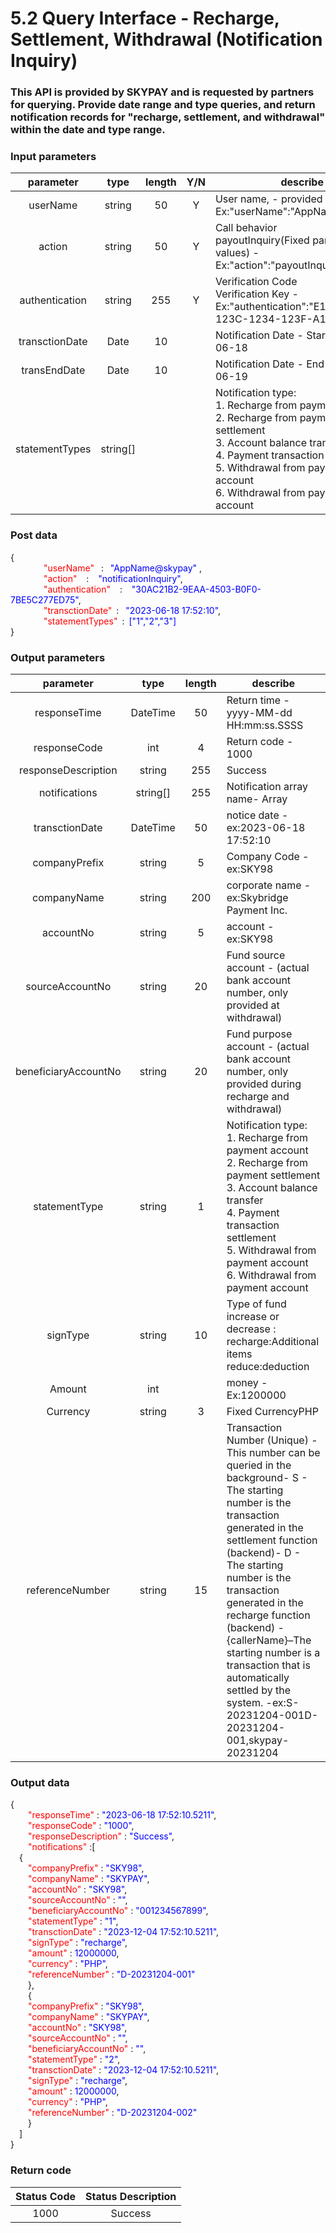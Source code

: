 # 5.2 Query Interface - Recharge, Settlement, Withdrawal (Notification Inquiry)

### This API is provided by SKYPAY and is requested by partners for querying. Provide date range and type queries, and return notification records for "recharge, settlement, and withdrawal" within the date and type range.

### Input parameters
| parameter                        |    type     | length   |Y/N |describe|
| :-------------------------: | :-----------: |:-----:|:---:|--------------------------------|   
|userName |string|50|Y|User name, - provided by SkyPay - Ex:"userName":"AppName@skypay"|
|action|string|50|Y|Call behavior<br>payoutInquiry(Fixed parameter values) - Ex:"action":"payoutInquiry"|
|authentication |string |255|Y|Verification Code <br> Verification Key - Ex:"authentication":"E1234567-123C-1234-123F-A12345670"|
|transctionDate|Date|10| |Notification Date - Start- ex:2023-06-18|
|transEndDate |Date|10| |Notification Date - End - ex:2023-06-19|
|statementTypes |string[]|| |Notification type:<br>1. Recharge from payment account<br>2. Recharge from payment settlement<br>3. Account balance transfer<br>4. Payment transaction settlement<br>5. Withdrawal from payment account<br>6. Withdrawal from payment account|
### Post data

{<br>
    <font color=red>&ensp;&ensp;&ensp;&ensp;"userName"</font>  :  <font color=blue>"AppName@skypay" </font>,<br>
    <font color=red>&ensp;&ensp;&ensp;&ensp;"action"</font>   :   <font color=blue>"notificationInquiry"</font>,<br>
    <font color=red>&ensp;&ensp;&ensp;&ensp;"authentication"</font>   :   <font color=blue>"30AC21B2-9EAA-4503-B0F0-7BE5C277ED75"</font>,<br>
    <font color=red>&ensp;&ensp;&ensp;&ensp;"transctionDate"</font> :  <font color=blue>"2023-06-18 17:52:10"</font>,<br>
    <font color=red>&ensp;&ensp;&ensp;&ensp;"statementTypes"</font> : <font color=blue>["1","2","3"]</font><br>
}

### Output parameters

| parameter                        |    type     | length   |describe|
| :-------------------------: | :-----------: |:-----:|--------------------------------|   
|responseTime  |DateTime|50|Return time - yyyy-MM-dd HH:mm:ss.SSSS|
|responseCode  |int|4|Return code - 1000|
|responseDescription |string|255|Success|
|notifications |string[]|255|Notification array name- Array|
|transctionDate  |DateTime|50|notice date - ex:2023-06-18 17:52:10|
|companyPrefix |string|5|Company Code - ex:SKY98|
|companyName |string|200|corporate name - ex:Skybridge Payment Inc.|
|accountNo |string|5|account - ex:SKY98|
|sourceAccountNo |string|20|Fund source account - (actual bank account number, only provided at withdrawal)|
|beneficiaryAccountNo |string|20|Fund purpose account - (actual bank account number, only provided during recharge and withdrawal)|
|statementType |string|1|Notification type:<br>1. Recharge from payment account<br>2. Recharge from payment settlement<br>3. Account balance transfer<br>4. Payment transaction settlement<br>5. Withdrawal from payment account<br>6. Withdrawal from payment account|
|signType |string|10|Type of fund increase or decrease :<br> recharge:Additional items <br> reduce:deduction|
|Amount|int||money - Ex:1200000|
|Currency |string|3|Fixed CurrencyPHP|
|referenceNumber|string|15|Transaction Number (Unique) - This number can be queried in the background- S - The starting number is the transaction generated in the settlement function (backend)- D - The starting number is the transaction generated in the recharge function (backend) - {callerName}–The starting number is a transaction that is automatically settled by the system. -ex:S-20231204-001D-20231204-001,skypay-20231204|

### Output data

{<br>
    <font color=red>&ensp;&ensp;&ensp;&ensp;"responseTime"</font> : <font color=blue>"2023-06-18 17:52:10.5211"</font>,<br>
    <font color=red>&ensp;&ensp;&ensp;&ensp;"responseCode"</font> : <font color=blue>"1000"</font>,<br>
    <font color=red>&ensp;&ensp;&ensp;&ensp;"responseDescription"</font> : <font color=blue>"Success"</font>,<br>
    <font color=red>&ensp;&ensp;&ensp;&ensp;"notifications"</font> :[<br>
    &ensp;&ensp;{<br>
        <font color=red>&ensp;&ensp;&ensp;&ensp;"companyPrefix"</font> : <font color=blue>"SKY98"</font>,<br>
        <font color=red>&ensp;&ensp;&ensp;&ensp;"companyName"</font> : <font color=blue>"SKYPAY"</font>,<br>
        <font color=red>&ensp;&ensp;&ensp;&ensp;"accountNo"</font> : <font color=blue>"SKY98"</font>,<br>
        <font color=red>&ensp;&ensp;&ensp;&ensp;"sourceAccountNo"</font> : <font color=blue>""</font>,<br>
        <font color=red>&ensp;&ensp;&ensp;&ensp;"beneficiaryAccountNo"</font> : <font color=blue>"001234567899"</font>,<br>
        <font color=red>&ensp;&ensp;&ensp;&ensp;"statementType"</font> : <font color=blue>"1"</font>,<br>
        <font color=red>&ensp;&ensp;&ensp;&ensp;"transctionDate"</font> : <font color=blue>"2023-12-04 17:52:10.5211"</font>,<br>
        <font color=red>&ensp;&ensp;&ensp;&ensp;"signType"</font> : <font color=blue>"recharge"</font>,<br>
        <font color=red>&ensp;&ensp;&ensp;&ensp;"amount"</font> : <font color=blue>12000000</font>,<br>
        <font color=red>&ensp;&ensp;&ensp;&ensp;"currency"</font> : <font color=blue>"PHP"</font>,<br>
        <font color=red>&ensp;&ensp;&ensp;&ensp;"referenceNumber"</font> : <font color=blue>"D-20231204-001"</font><br>
    &ensp;&ensp;&ensp;&ensp;},<br>
    &ensp;&ensp;&ensp;&ensp;{<br>
        <font color=red>&ensp;&ensp;&ensp;&ensp;"companyPrefix"</font> : <font color=blue>"SKY98"</font>,<br>
        <font color=red>&ensp;&ensp;&ensp;&ensp;"companyName"</font> : <font color=blue>"SKYPAY"</font>,<br>
        <font color=red>&ensp;&ensp;&ensp;&ensp;"accountNo"</font> : <font color=blue>"SKY98"</font>,<br>
        <font color=red>&ensp;&ensp;&ensp;&ensp;"sourceAccountNo"</font> : <font color=blue>""</font>,<br>
        <font color=red>&ensp;&ensp;&ensp;&ensp;"beneficiaryAccountNo"</font> : <font color=blue>""</font>,<br>
        <font color=red>&ensp;&ensp;&ensp;&ensp;"statementType"</font> : <font color=blue>"2"</font>,<br>
        <font color=red>&ensp;&ensp;&ensp;&ensp;"transctionDate"</font> : <font color=blue>"2023-12-04 17:52:10.5211"</font>,<br>
        <font color=red>&ensp;&ensp;&ensp;&ensp;"signType"</font> : <font color=blue>"recharge"</font>,<br>
        <font color=red>&ensp;&ensp;&ensp;&ensp;"amount"</font> : <font color=blue>12000000</font>,<br>
        <font color=red>&ensp;&ensp;&ensp;&ensp;"currency"</font> : <font color=blue>"PHP"</font>,<br>
        <font color=red>&ensp;&ensp;&ensp;&ensp;"referenceNumber"</font> : <font color=blue>"D-20231204-002"</font><br>
    &ensp;&ensp;&ensp;&ensp;}<br>
  &ensp;&ensp;]<br>
}

### Return code
| Status   Code                    |   Status Description   | 
| :-------------------------: | :-----------: |
|1000 |Success|




